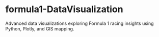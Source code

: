 # formula1-DataVisualization
Advanced data visualizations exploring Formula 1 racing insights using Python, Plotly, and GIS mapping.
